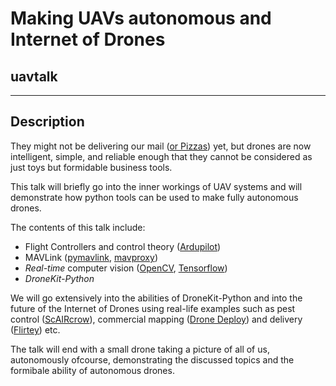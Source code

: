 # Making UAVs autonomous and Internet of Drones
## uavtalk
----------
## Description

They might not be delivering our mail ([or Pizzas][1]) yet, but drones are now intelligent, simple, and reliable enough that they cannot be considered as just toys but formidable business tools.

This talk will briefly go into the inner workings of UAV systems and will demonstrate how python tools can be used to make fully autonomous drones.

The contents of this talk include:

 - Flight Controllers and control theory ([Ardupilot][2])
 - MAVLink ([pymavlink][3], [mavproxy][4])
 - _Real-time_ computer vision ([OpenCV][5], [Tensorflow][6])
 - _DroneKit-Python_

We will go extensively into the abilities of DroneKit-Python and into the future of the Internet of Drones using real-life examples such as pest control ([ScAIRcrow][7]), 
commercial mapping ([Drone Deploy][8]) and delivery ([Flirtey][9]) etc.

The talk will end with a small drone taking a picture of all of us, autonomously ofcourse, demonstrating the discussed topics and the formibale ability of autonomous drones.


  [1]: https://www.dominos.com.au/inside-dominos/media/november-2016-pizza-by-drone-a-reality-with-world-first-customer-deliveries-in-new-zealand
  [2]: http://ardupilot.org/
  [3]: https://pypi.org/project/pymavlink/
  [4]: https://github.com/ArduPilot/MAVProxy
  [5]: https://pypi.org/project/opencv-python/
  [6]: https://github.com/tensorflow/models/tree/master/research/object_detection
  [7]: http://scaircrow.com/
  [8]: https://www.dronedeploy.com/
  [9]: https://www.flirtey.com/
